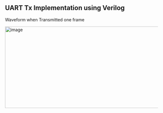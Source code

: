 ## UART Tx Implementation using Verilog 

Waveform when Transmitted one frame 

<img width="1828" height="269" alt="image" src="https://github.com/user-attachments/assets/1c5869e4-5983-4669-9479-8a6d66917be1" />

